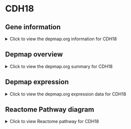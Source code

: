<h1>CDH18</h1>

<h2>Gene information</h2>
<details>
  <summary>Click to view the depmap.org information for CDH18</summary>
  <iframe src="https://depmap.org/portal/gene/CDH18?tab=about" style="border:none;width:100%;height:800px"></iframe>
</details>

<h2>Depmap overview</h2>
<details>
  <summary>Click to view the depmap.org summary for CDH18</summary>
  <iframe src="https://depmap.org/portal/gene/CDH18?tab=overview" style="border:none;width:100%;height:800px"></iframe>
</details>

<h2>Depmap expression</h2>
<details>
  <summary>Click to view the depmap.org expression data for CDH18</summary>
  <iframe src="https://depmap.org/portal/gene/CDH18?tab=characterization" style="border:none;width:100%;height:800px"></iframe>
</details>



<h2>Reactome Pathway diagram</h2>
<details>
  <summary>Click to view Reactome pathway for CDH18</summary>
  <p>Adherens junctions interactions</p>
  <iframe src="https://reactome.org/PathwayBrowser/#/R-HSA-418990" style="border:none;width:100%;height:800px"></iframe>
</details>



